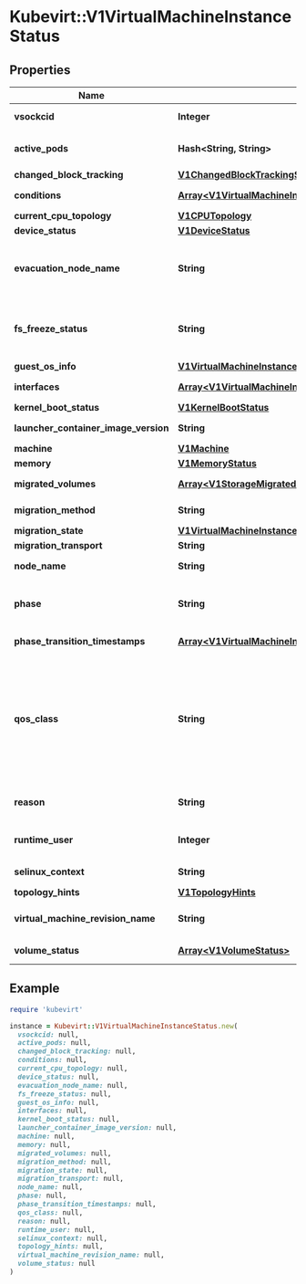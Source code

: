 # Kubevirt::V1VirtualMachineInstanceStatus

## Properties

| Name | Type | Description | Notes |
| ---- | ---- | ----------- | ----- |
| **vsockcid** | **Integer** | VSOCKCID is used to track the allocated VSOCK CID in the VM. | [optional] |
| **active_pods** | **Hash&lt;String, String&gt;** | ActivePods is a mapping of pod UID to node name. It is possible for multiple pods to be running for a single VMI during migration. | [optional] |
| **changed_block_tracking** | [**V1ChangedBlockTrackingStatus**](V1ChangedBlockTrackingStatus.md) |  | [optional] |
| **conditions** | [**Array&lt;V1VirtualMachineInstanceCondition&gt;**](V1VirtualMachineInstanceCondition.md) | Conditions are specific points in VirtualMachineInstance&#39;s pod runtime. | [optional] |
| **current_cpu_topology** | [**V1CPUTopology**](V1CPUTopology.md) |  | [optional] |
| **device_status** | [**V1DeviceStatus**](V1DeviceStatus.md) |  | [optional] |
| **evacuation_node_name** | **String** | EvacuationNodeName is used to track the eviction process of a VMI. It stores the name of the node that we want to evacuate. It is meant to be used by KubeVirt core components only and can&#39;t be set or modified by users. | [optional] |
| **fs_freeze_status** | **String** | FSFreezeStatus indicates whether a freeze operation was requested for the guest filesystem. It will be set to \&quot;frozen\&quot; if the request was made, or unset otherwise. This does not reflect the actual state of the guest filesystem. | [optional] |
| **guest_os_info** | [**V1VirtualMachineInstanceGuestOSInfo**](V1VirtualMachineInstanceGuestOSInfo.md) |  | [optional] |
| **interfaces** | [**Array&lt;V1VirtualMachineInstanceNetworkInterface&gt;**](V1VirtualMachineInstanceNetworkInterface.md) | Interfaces represent the details of available network interfaces. | [optional] |
| **kernel_boot_status** | [**V1KernelBootStatus**](V1KernelBootStatus.md) |  | [optional] |
| **launcher_container_image_version** | **String** | LauncherContainerImageVersion indicates what container image is currently active for the vmi. | [optional] |
| **machine** | [**V1Machine**](V1Machine.md) |  | [optional] |
| **memory** | [**V1MemoryStatus**](V1MemoryStatus.md) |  | [optional] |
| **migrated_volumes** | [**Array&lt;V1StorageMigratedVolumeInfo&gt;**](V1StorageMigratedVolumeInfo.md) | MigratedVolumes lists the source and destination volumes during the volume migration | [optional] |
| **migration_method** | **String** | Represents the method using which the vmi can be migrated: live migration or block migration | [optional] |
| **migration_state** | [**V1VirtualMachineInstanceMigrationState**](V1VirtualMachineInstanceMigrationState.md) |  | [optional] |
| **migration_transport** | **String** | This represents the migration transport | [optional] |
| **node_name** | **String** | NodeName is the name where the VirtualMachineInstance is currently running. | [optional] |
| **phase** | **String** | Phase is the status of the VirtualMachineInstance in kubernetes world. It is not the VirtualMachineInstance status, but partially correlates to it. | [optional] |
| **phase_transition_timestamps** | [**Array&lt;V1VirtualMachineInstancePhaseTransitionTimestamp&gt;**](V1VirtualMachineInstancePhaseTransitionTimestamp.md) | PhaseTransitionTimestamp is the timestamp of when the last phase change occurred | [optional] |
| **qos_class** | **String** | The Quality of Service (QOS) classification assigned to the virtual machine instance based on resource requirements See PodQOSClass type for available QOS classes More info: https://git.k8s.io/community/contributors/design-proposals/node/resource-qos.md  Possible enum values:  - &#x60;\&quot;BestEffort\&quot;&#x60; is the BestEffort qos class.  - &#x60;\&quot;Burstable\&quot;&#x60; is the Burstable qos class.  - &#x60;\&quot;Guaranteed\&quot;&#x60; is the Guaranteed qos class. | [optional] |
| **reason** | **String** | A brief CamelCase message indicating details about why the VMI is in this state. e.g. &#39;NodeUnresponsive&#39; | [optional] |
| **runtime_user** | **Integer** | RuntimeUser is used to determine what user will be used in launcher | [optional][default to 0] |
| **selinux_context** | **String** | SELinuxContext is the actual SELinux context of the virt-launcher pod | [optional] |
| **topology_hints** | [**V1TopologyHints**](V1TopologyHints.md) |  | [optional] |
| **virtual_machine_revision_name** | **String** | VirtualMachineRevisionName is used to get the vm revision of the vmi when doing an online vm snapshot | [optional] |
| **volume_status** | [**Array&lt;V1VolumeStatus&gt;**](V1VolumeStatus.md) | VolumeStatus contains the statuses of all the volumes | [optional] |

## Example

```ruby
require 'kubevirt'

instance = Kubevirt::V1VirtualMachineInstanceStatus.new(
  vsockcid: null,
  active_pods: null,
  changed_block_tracking: null,
  conditions: null,
  current_cpu_topology: null,
  device_status: null,
  evacuation_node_name: null,
  fs_freeze_status: null,
  guest_os_info: null,
  interfaces: null,
  kernel_boot_status: null,
  launcher_container_image_version: null,
  machine: null,
  memory: null,
  migrated_volumes: null,
  migration_method: null,
  migration_state: null,
  migration_transport: null,
  node_name: null,
  phase: null,
  phase_transition_timestamps: null,
  qos_class: null,
  reason: null,
  runtime_user: null,
  selinux_context: null,
  topology_hints: null,
  virtual_machine_revision_name: null,
  volume_status: null
)
```

